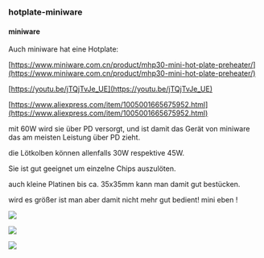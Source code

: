 ### hotplate-miniware

#### miniware

Auch miniware hat eine Hotplate:

[https://www.miniware.com.cn/product/mhp30-mini-hot-plate-preheater/](https://www.miniware.com.cn/product/mhp30-mini-hot-plate-preheater/)

[https://youtu.be/jTQjTvJe_UE](https://youtu.be/jTQjTvJe_UE)

[https://www.aliexpress.com/item/1005001665675952.html](https://www.aliexpress.com/item/1005001665675952.html)

mit 60W wird sie über PD versorgt, und ist damit das Gerät von miniware das am meisten Leistung über PD zieht. 

die Lötkolben können allenfalls 30W respektive 45W. 

Sie ist gut geeignet um einzelne Chips auszulöten. 

auch kleine Platinen bis ca. 35x35mm kann man damit gut bestücken. 

wird es größer ist man aber damit nicht mehr gut bedient! mini eben !

![](https://user-images.githubusercontent.com/69573151/201537155-e17179b9-147f-45a4-a696-2cd5dec50f22.jpg)

![](https://user-images.githubusercontent.com/69573151/201537194-9acc2a05-f690-4413-80cb-87713ee7c8aa.jpg)

![](https://user-images.githubusercontent.com/69573151/201537225-b1968d66-e618-4f0b-9f88-f470e6086858.jpg)
